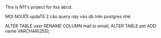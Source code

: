 This is N11's project for itss abcd. 

MỌI NGƯỜI updaTE 2 câu query này vào db trên postgres nhé 

ALTER TABLE user
RENAME COLUMN mail to email;
ALTER TABLE pet
ADD name VARCHAR(255);